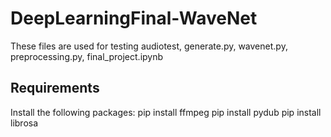 # DeepLearningFinal-WaveNet

These files are used for testing
audiotest, generate.py, wavenet.py, preprocessing.py, final_project.ipynb


## Requirements
Install the following packages:
pip install ffmpeg
pip install pydub
pip install librosa
